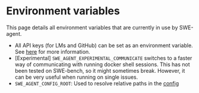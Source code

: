 # Environment variables

This page details all environment variables that are currently in use by SWE-agent.

* All API keys (for LMs and GitHub) can be set as an environment variable. See [here](../installation/keys.md) for more information.
* [Experimental] `SWE_AGENT_EXPERIMENTAL_COMMUNICATE` switches to a faster way of communicating with running docker
  shell sessions. This has not been tested on SWE-bench, so it might sometimes break.
  However, it can be very useful when running on single issues.
* `SWE_AGENT_CONFIG_ROOT`: Used to resolve relative paths in the [config](config.md)